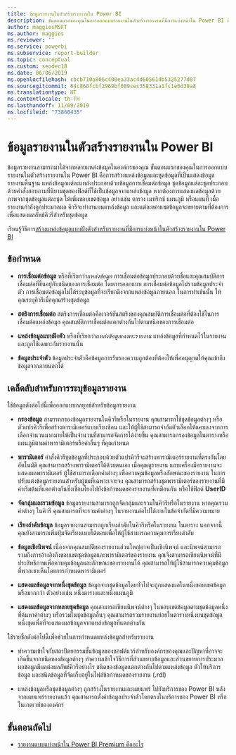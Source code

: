 ```yaml
---
title: ข้อมูลรายงานในตัวสร้างรายงานใน Power BI
description: ขั้นตอนแรกของคุณในการออกแบบรายงานในตัวสร้างรายงานที่มีการแบ่งหน้าใน Power BI คือการสร้างแหล่งข้อมูลและชุดข้อมูลที่แสดงข้อมูลรายงานพื้นฐาน
author: maggiesMSFT
ms.author: maggies
ms.reviewer: ''
ms.service: powerbi
ms.subservice: report-builder
ms.topic: conceptual
ms.custom: seodec18
ms.date: 06/06/2019
ms.openlocfilehash: cbcb710a806c400ea33ac4d605614b5325277d07
ms.sourcegitcommit: 64c860fcbf2969bf089cec358331a1fc1e0d39a8
ms.translationtype: HT
ms.contentlocale: th-TH
ms.lasthandoff: 11/09/2019
ms.locfileid: "73860435"
---
```

# <a name="report-data-in-power-bi-report-builder"></a>ข้อมูลรายงานในตัวสร้างรายงานใน Power BI

ข้อมูลรายงานสามารถมาได้จากหลายแหล่งข้อมูลในองค์กรของคุณ ขั้นตอนแรกของคุณในการออกแบบรายงานในตัวสร้างรายงานใน Power BI คือการสร้างแหล่งข้อมูลและชุดข้อมูลที่เป็นแสดงข้อมูลรายงานพื้นฐาน แหล่งข้อมูลแต่ละแหล่งประกอบด้วยข้อมูลการเชื่อมต่อข้อมูล ชุดข้อมูลแต่ละชุดประกอบด้วยคำสั่งสอบถามที่นิยามชุดของฟิลด์ที่ใช้เป็นข้อมูลจากแหล่งข้อมูล หากต้องการแสดงผลข้อมูลด้วยภาพจากชุดข้อมูลแต่ละชุด ให้เพิ่มขอบเขตข้อมูล อย่างเช่น ตาราง เมทริกซ์ แผนภูมิ หรือแผนที่ เมื่อรายงานกำลังถูกประมวลผล คิวรีจะทำงานบนแหล่งข้อมูล และแต่ละขอบเขตข้อมูลจะขยายตามที่ต้องการเพื่อแสดงผลลัพธ์คิวรีสำหรับชุดข้อมูล  

เรียนรู้วิธีการ[สร้างแหล่งข้อมูลแบบฝังตัวสำหรับรายงานที่มีการแบ่งหน้าในตัวสร้างรายงานใน Power BI](paginated-reports-embedded-data-source.md)


##  <a name="BkMk_ReportDataTerms"></a> ข้อกำหนด  
  
- **การเชื่อมต่อข้อมูล** หรือที่เรียกว่า*แหล่งข้อมูล* การเชื่อมต่อข้อมูลประกอบด้วยชื่อและคุณสมบัติการเชื่อมต่อที่ขึ้นอยู่กับชนิดของการเชื่อมต่อ โดยการออกแบบ การเชื่อมต่อข้อมูลไม่รวมข้อมูลประจำตัว การเชื่อมต่อข้อมูลไม่ได้ระบุข้อมูลที่จะเรียกดึงจากแหล่งข้อมูลภายนอก ในการทำเช่นนั้น ให้คุณระบุคิวรีเมื่อคุณสร้างชุดข้อมูล  
  
- **สตริงการเชื่อมต่อ** สตริงการเชื่อมต่อคือเวอร์ชันสตริงของคุณสมบัติการเชื่อมต่อที่ต้องใช้ในการเชื่อมต่อแหล่งข้อมุล คุณสมบัติการเชื่อมต่อแตกต่างกันไปตามชนิดของการเชื่อมต่อ  
  
- **แหล่งข้อมูลแบบฝังตัว** หรือที่เรียกว่า*แหล่งข้อมูลเฉพาะรายงาน* แหล่งข้อมูลที่กำหนดไว้ในรายงานและถูกใช้เฉพาะกับรายงานนั้น  
  
- **ข้อมูลประจำตัว** ข้อมูลประจำตัวคือข้อมูลการรับรองความถูกต้องที่ต้องให้เพื่ออนุญาตให้คุณเข้าถึงข้อมูลจากภายนอกได้  
  
##  <a name="BkMk_ReportDataTips"></a> เคล็ดลับสำหรับการระบุข้อมูลรายงาน

 ใช้ข้อมูลดังต่อไปนี้เพื่อออกแบบกลยุทธ์สำหรับข้อมูลรายงาน  
  
- **กรองข้อมูล** สามารถกรองข้อมูลรายงานในคิวรีหรือในรายงาน คุณสามารถใช้ชุดข้อมูลต่างๆ หรือตัวแปรคิวรีเพื่อสร้างพารามิเตอร์แบบเรียงซ้อน และให้ผู้ใช้สามารถจำกัดตัวเลือกให้แคบลงจากการเลือกจำนวนมากมายให้เป็นจำนวนที่สามารถจัดการได้ง่ายขึ้น คุณสามารถกรองข้อมูลในตารางหรือแผนภูมิตามค่าพารามิเตอร์หรือค่าอื่นๆ ที่คุณกำหนด  
  
- **พารามิเตอร์**  คำสั่งคิวรีชุดข้อมูลที่ประกอบด้วยตัวแปรคิวรีจะสร้างพารามิเตอร์รายงานที่ตรงกันโดยอัตโนมัติ คุณสามารถสร้างพารามิเตอร์ได้ด้วยตนเอง เมื่อคุณดูรายงาน แถบเครื่องมือรายงานจะแสดงผลพารามิเตอร์ ผู้ใช้สามารถเลือกค่าต่างๆ เพื่อควบคุมข้อมูลหรือลักษณะของรายงาน ในการปรับแต่งข้อมูลรายงานสำหรับผู้ชมที่เฉพาะเจาะจง คุณสามารถสร้างชุดพารามิเตอร์ของรายงานที่มีค่าเริ่มต้นที่แตกต่างกันซึ่งเชื่อมโยงไปยังข้อกำหนดของรายงานที่เหมือนกัน หรือใช้ฟิลด์ **UserID** 
  
- **จัดกลุ่มและรวมข้อมูล** ข้อมูลรายงานสามารถถูกจัดกลุ่มและรวมในคิวรีหรือในรายงาน หากคุณรวมค่าต่างๆ ในคิวรี คุณสามารถที่จะรวมค่าต่างๆ ในรายงานต่อไปได้ภายในข้อจำกัดที่มีความหมาย  
  
- **เรียงลำดับข้อมูล** ข้อมูลรายงานสามารถถูกเรียงลำดับในคิวรีหรือในรายงาน ในตาราง นอกจากนี้คุณยังสามารถเพิ่มปุ่มจัดเรียงแบบโต้ตอบเพื่อให้ผู้ใช้สามารถควบคุมการเรียงลำดับ  
  
- **ข้อมูลเชิงนิพจน์**  เนื่องจากคุณสมบัติของรายงานส่วนใหญ่อาจเป็นเชิงนิพจน์ และนิพจน์สามารถรวมถึงการอ้างอิงถึงขอบเขตชุดข้อมูลและพารามิเตอร์ของรายงาน คุณจึงสามารถเขียนนิพจน์ที่มีประสิทธิภาพเพื่อควบคุมข้อมูลและลักษณะของรายงานได้ คุณสามารถให้ผู้ใช้สามารถควบคุมข้อมูลที่พวกเขาเห็นโดยการกำหนดพารามิเตอร์  
  
- **แสดงผลข้อมูลจากหนึ่งชุดข้อมูล**  ข้อมูลจากชุดข้อมูลโดยทั่วไปจะถูกแสดงผลในหนึ่งขอบเขตข้อมูลหรือมากกว่า ตัวอย่างเช่น หนึ่งตารางและหนึ่งแผนภูมิ  
  
- **แสดงผลข้อมูลจากหลายชุดข้อมูล** คุณสามารถเขียนนิพจน์ต่างๆ ในขอบเขตข้อมูลตามชุดข้อมูลหนึ่งที่ค้นหาค่าต่างๆ หรือรวมในชุดข้อมูลอื่นๆ คุณสามารถรวมรายงานย่อยในตารางหนึ่งบนชุดข้อมูลหนึ่งชุดเพื่อที่จะแสดงผลข้อมูลจากแหล่งข้อมูลที่แตกต่างกัน  
  
 ใช้รายชื่อดังต่อไปนี้เพื่อช่วยในการกำหนดแหล่งข้อมูลสำหรับรายงาน  
  
- ทำความเข้าใจกับสถาปัตยกรรมชั้นข้อมูลของซอฟต์แวร์สำหรับองค์กรของคุณและปัญหาที่อาจจะเกิดขึ้นจากชนิดของข้อมูลต่างๆ ทำความเข้าใจวิธีการที่ส่วนขยายข้อมูลและส่วนขยายการประมวลผลข้อมูลมีผลต่อผลลัพธ์คิวรีอย่างไร ชนิดของข้อมูลแตกต่างกันไปตามแหล่งข้อมูล ตัวให้บริการข้อมูล และชนิดข้อมูลที่จัดเก็บอยู่ในไฟล์ข้อกำหนดของรายงาน (.rdl)  
  
- แหล่งข้อมูลหรือชุดข้อมูลต่างๆ ถูกสร้างในรายงานและเผยแพร่ ไปยังบริการของ Power BI หลังจากเผยแพร่รายงานแล้ว คุณสามารถตั้งค่าข้อมูลประจำตัวโดยตรงในบริการของ Power BI หรือในเกตเวย์ขององค์กร 

## <a name="next-steps"></a>ขั้นตอนถัดไป

- [รายงานแบบแบ่งหน้าใน Power BI Premium คืออะไร](paginated-reports-report-builder-power-bi.md)  
